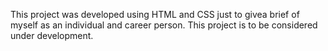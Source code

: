 This project was developed using HTML and CSS just to givea brief of myself as an individual and career person.
This project is to be considered under development.
